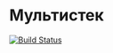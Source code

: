 ﻿# Мультистек

[![Build Status](https://travis-ci.org/Varvara911/381706-2_gavriushova_lab.svg?branch=lab_multistack)](https://travis-ci.org/Varvara911/381706-2_gavriushova_lab)
